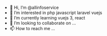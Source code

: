 - 👋 Hi, I’m @allinfoservice
- 👀 I’m interested in php javascript laravel vuejs
- 🌱 I’m currently learning vuejs 3, react
- 💞️ I’m looking to collaborate on ...
- 📫 How to reach me ...

<!---
allinfoservice/allinfoservice is a ✨ special ✨ repository because its `README.md` (this file) appears on your GitHub profile.
You can click the Preview link to take a look at your changes.
--->
